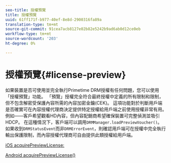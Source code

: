 ```yaml
---
seo-title: 授權預覽
title: 授權預覽
uuid: 61ff171f-b977-40ef-8e8d-2900316fa89a
translation-type: tm+mt
source-git-commit: 91cea7acb8127e02b82e5242b9ad6ab0d12ce0eb
workflow-type: tm+mt
source-wordcount: '203'
ht-degree: 0%

---
```



# 授權預覽{#license-preview}

如果裝置是否可使用並完全執行Primetime DRM授權有任何問題，您可以使用「授權預覽」功能。 「預覽」授權完全符合最終授權中定義的所有限制和限制，但不包含解密受保護內容所需的內容加密金鑰(CEK)。 這項功能對於判斷用戶端是否確實可在內容授權代理商決定提供特定授權給用戶端之前使用授權非常有用。 例如——客戶希望觀看HD內容，但內容配銷商希望確保裝置可完整偵測並吸引HDCP。 在這種情況下，客戶端可以調用`DRMManager.loadPreviewVoucher()`。 如果收到`DRMStatusEvent`而非`DRMErrorEvent`，則確認用戶端可在授權中完全執行輸出保護限制，而內容授權代理商可自由提供此類授權給用戶端。

[iOS acquirePreviewLicense:](https://help.adobe.com/en_US/primetime/api/drm-apis/client/ios/interface_d_r_m_manager.html#a3baac603bdd8826624dbe97f9faaba10)

[Android acquirePreviewLicense()](https://help.adobe.com/en_US/primetime/api/drm-apis/client/android/com/adobe/ave/drm/DRMManager.html#acquirePreviewLicense(com.adobe.ave.drm.DRMMetadata,%20com.adobe.ave.drm.DRMOperationErrorCallback,%20com.adobe.ave.drm.DRMLicenseAcquiredCallback))
